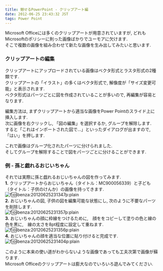 ```yaml
---
title: 魅せるPowerPoint - クリップアート編
date: 2012-06-25 23:43:32 JST
tags: Power Point
---
```


Microsoft Officeには多くのクリップアートが用意されていますが, どれもMicrosoftのポリシーに則った画像ばかりでユーモアに欠けます.  
そこで複数の画像を組み合わせて新たな画像を生み出してみたいと思います.

### クリップアートの編集

クリップアートにアップロードされている画像はベクタ形式とラスタ形式の2種類です.  
クリップアートの「イラスト」の多くはベクタ形式で, 解像度が「サイズ変更可能」と表示されます.  
ベクタ形式はパーツごとに図を作成されていることが多いので, 再編集が容易となります.

編集方法は, まずクリップアートから適当な画像をPower Pointのスライド上に挿入します.  
次に画像を右クリックし, 「図の編集」を選択するか, グループを解除します.  
すると「これはインポートされた図で...」といったダイアログが出ますので, 「はい」を押します.

これで画像はグループ化されたパーツに分けられました.  
そしてグループを解除することで図をパーツごとに分けることができます.

### 例 - 孫と戯れるおじいちゃん

それでは実際に孫と戯れるおじいちゃんの図を作ってみます.  
**1.** クリップアートからおじいちゃん（タイトル：MC900056339）と子ども（タイトル：子供のけんか）の画像を持ってきます.  
![f:id:ibenza:20120625231347p:plain](/2012/06/25/20120625231347.png)  
**2.** おじいちゃんの図, 子供の図を編集可能な状態にし, 次のように不要なパーツを削除します.  
![f:id:ibenza:20120625231357p:plain](/2012/06/25/20120625231357.png)  
**3.** おじいちゃんの顔に枠線をつけるために,　顔ををコピーして塗りの色と線の色を黒に,　線の太さを8pt程度に設定して重ねます.  
![f:id:ibenza:20120625231356p:plain](/2012/06/25/20120625231356.png)  
**4.** おじいちゃんの顔を適当な位置に貼り付けると完成です.  
![f:id:ibenza:20120625231404p:plain](/2012/06/25/20120625231404.png)

このように本来の使い道がわからないような画像であっても工夫次第で画像が蘇ります.  
Microsoft Officeのクリップアートは膨大なのでいろいろ遊んでみてください.

